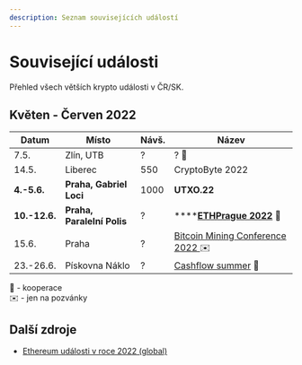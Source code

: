 ```yaml
---
description: Seznam souvisejících událostí
---
```


# Související události

Přehled všech větších krypto události v ČR/SK.

## Květen - Červen 2022

| Datum         | Místo                      | Návš. | Název                                                                                       |
| ------------- | -------------------------- | ----- | ------------------------------------------------------------------------------------------- |
| 7.5.          | Zlín, UTB                  | ?     | ? **🤝**                                                                                    |
| 14.5.         | Liberec                    | 550   | CryptoByte 2022                                                                             |
| **4.-5.6.**   | **Praha, Gabriel Loci**    | 1000  | **UTXO.22**                                                                                 |
| **10.-12.6.** | **Praha, Paralelní Polis** | ?     | ****[**ETHPrague 2022**](https://twitter.com/EthPrague) **🤝**                              |
| 15.6.         | Praha                      | ?     | [Bitcoin Mining Conference 2022 ](https://cs.braiins.com/bitcoin-mining-conference-2022) ✉️ |
| 23.-26.6.     | Pískovna Náklo             | ?     | [Cashflow summer](https://cashflowsummer.cz) 🤝                                             |

🤝 - kooperace\
✉️ - jen na pozvánky

## Další zdroje

* [Ethereum události v roce 2022 (global)](https://docs.google.com/spreadsheets/d/1NEu\_FCc1hnGAuRgPmbXXpf0h2lCrCOlMKbbFEqgkVDQ/edit#gid=0)
